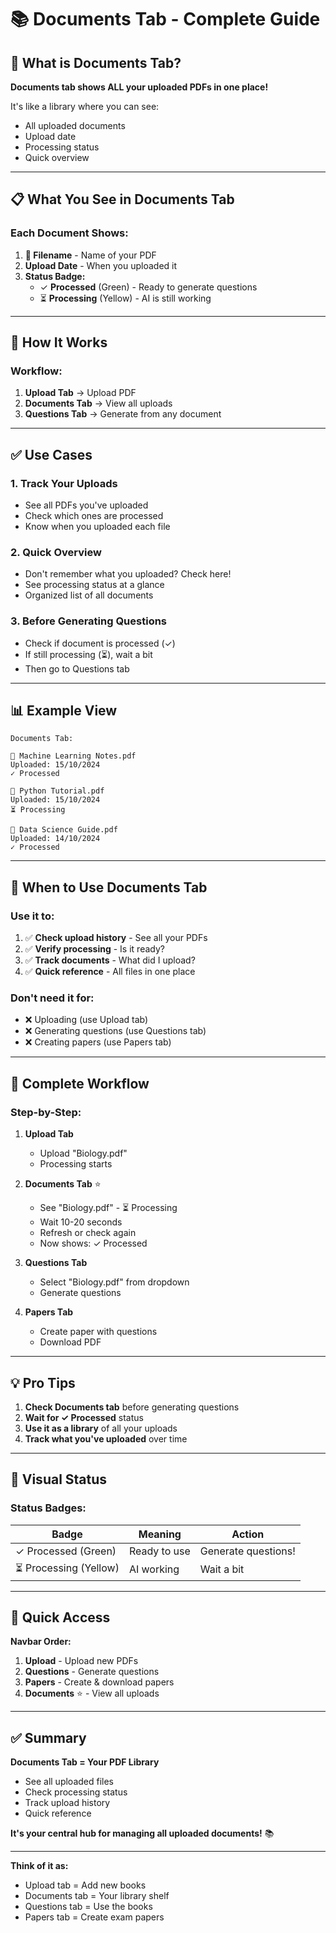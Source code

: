 # 📚 Documents Tab - Complete Guide

## 🎯 What is Documents Tab?

**Documents tab shows ALL your uploaded PDFs in one place!**

It's like a library where you can see:
- All uploaded documents
- Upload date
- Processing status
- Quick overview

---

## 📋 What You See in Documents Tab

### **Each Document Shows:**

1. **📄 Filename** - Name of your PDF
2. **Upload Date** - When you uploaded it
3. **Status Badge:**
   - ✓ **Processed** (Green) - Ready to generate questions
   - ⏳ **Processing** (Yellow) - AI is still working

---

## 🔄 How It Works

### **Workflow:**

1. **Upload Tab** → Upload PDF
2. **Documents Tab** → View all uploads
3. **Questions Tab** → Generate from any document

---

## ✅ Use Cases

### **1. Track Your Uploads**
- See all PDFs you've uploaded
- Check which ones are processed
- Know when you uploaded each file

### **2. Quick Overview**
- Don't remember what you uploaded? Check here!
- See processing status at a glance
- Organized list of all documents

### **3. Before Generating Questions**
- Check if document is processed (✓)
- If still processing (⏳), wait a bit
- Then go to Questions tab

---

## 📊 Example View

```
Documents Tab:

📄 Machine Learning Notes.pdf
Uploaded: 15/10/2024
✓ Processed

📄 Python Tutorial.pdf
Uploaded: 15/10/2024
⏳ Processing

📄 Data Science Guide.pdf
Uploaded: 14/10/2024
✓ Processed
```

---

## 🎯 When to Use Documents Tab

### **Use it to:**
1. ✅ **Check upload history** - See all your PDFs
2. ✅ **Verify processing** - Is it ready?
3. ✅ **Track documents** - What did I upload?
4. ✅ **Quick reference** - All files in one place

### **Don't need it for:**
- ❌ Uploading (use Upload tab)
- ❌ Generating questions (use Questions tab)
- ❌ Creating papers (use Papers tab)

---

## 🔄 Complete Workflow

### **Step-by-Step:**

1. **Upload Tab**
   - Upload "Biology.pdf"
   - Processing starts

2. **Documents Tab** ⭐
   - See "Biology.pdf" - ⏳ Processing
   - Wait 10-20 seconds
   - Refresh or check again
   - Now shows: ✓ Processed

3. **Questions Tab**
   - Select "Biology.pdf" from dropdown
   - Generate questions

4. **Papers Tab**
   - Create paper with questions
   - Download PDF

---

## 💡 Pro Tips

1. **Check Documents tab** before generating questions
2. **Wait for ✓ Processed** status
3. **Use it as a library** of all your uploads
4. **Track what you've uploaded** over time

---

## 🎨 Visual Status

### **Status Badges:**

| Badge | Meaning | Action |
|-------|---------|--------|
| ✓ Processed (Green) | Ready to use | Generate questions! |
| ⏳ Processing (Yellow) | AI working | Wait a bit |

---

## 🚀 Quick Access

**Navbar Order:**
1. **Upload** - Upload new PDFs
2. **Questions** - Generate questions
3. **Papers** - Create & download papers
4. **Documents** ⭐ - View all uploads

---

## ✅ Summary

**Documents Tab = Your PDF Library**

- See all uploaded files
- Check processing status
- Track upload history
- Quick reference

**It's your central hub for managing all uploaded documents!** 📚

---

**Think of it as:**
- Upload tab = Add new books
- Documents tab = Your library shelf
- Questions tab = Use the books
- Papers tab = Create exam papers
